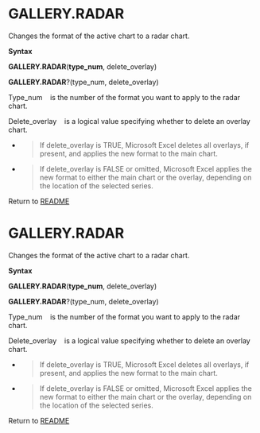 # GALLERY.RADAR

Changes the format of the active chart to a radar chart.

**Syntax**

**GALLERY.RADAR**(**type\_num**, delete\_overlay)

**GALLERY.RADAR**?(type\_num, delete\_overlay)

Type\_num&nbsp;&nbsp;&nbsp;&nbsp;is the number of the format you want to
apply to the radar chart.

Delete\_overlay&nbsp;&nbsp;&nbsp;&nbsp;is a logical value specifying
whether to delete an overlay chart.

  - > If delete\_overlay is TRUE, Microsoft Excel deletes all overlays,
    > if present, and applies the new format to the main chart.

  - > If delete\_overlay is FALSE or omitted, Microsoft Excel applies
    > the new format to either the main chart or the overlay, depending
    > on the location of the selected series.




Return to [README](README.md#G)

# GALLERY.RADAR

Changes the format of the active chart to a radar chart.

**Syntax**

**GALLERY.RADAR**(**type\_num**, delete\_overlay)

**GALLERY.RADAR**?(type\_num, delete\_overlay)

Type\_num&nbsp;&nbsp;&nbsp;&nbsp;is the number of the format you want to
apply to the radar chart.

Delete\_overlay&nbsp;&nbsp;&nbsp;&nbsp;is a logical value specifying
whether to delete an overlay chart.

  - > If delete\_overlay is TRUE, Microsoft Excel deletes all overlays,
    > if present, and applies the new format to the main chart.

  - > If delete\_overlay is FALSE or omitted, Microsoft Excel applies
    > the new format to either the main chart or the overlay, depending
    > on the location of the selected series.




Return to [README](README.md#G)

